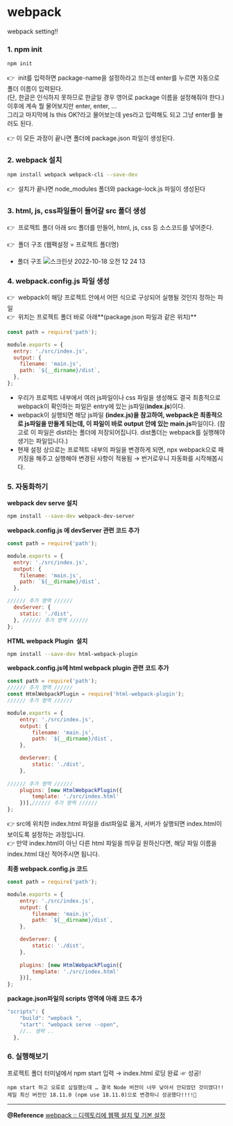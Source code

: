 # webpack
webpack setting!!

### 1. npm init

```bash
npm init
```

👉  init를 입력하면 package-name을 설정하라고 뜨는데 enter를 누르면 자동으로 폴더 이름이 입력된다.     
(단, 한글은 인식하지 못하므로 한글일 경우 영어로 package 이름을 설정해줘야 한다.)     
이후에 계속 뭘 물어보지만 enter, enter, …      
그리고 마지막에 Is this OK?라고 물어보는데 yes라고 입력해도 되고 그냥 enter를 눌러도 된다.     

👉 이 모든 과정이 끝나면 폴더에 package.json 파일이 생성된다.

### 2. webpack 설치

```bash
npm install webpack webpack-cli --save-dev
```

👉  설치가 끝나면 node_modules 폴더와 package-lock.js 파일이 생성된다

### 3. html, js, css파일들이 들어갈 src 폴더 생성

👉   프로젝트 폴더 아래 src 폴더를 만들어, html, js, css 등 소스코드를 넣어준다.

👉  폴더 구조 (웹팩설정 = 프로젝트 폴더명)
- 폴더 구조
![스크린샷 2022-10-18 오전 12 24 13](https://user-images.githubusercontent.com/111990266/196453442-16e01365-7493-4e1b-95dc-55b9d0a2d11f.png)
    

### 4. webpack.config.js 파일 생성
👉   webpack이 해당 프로젝트 안에서 어떤 식으로 구상되어 실행될 것인지 정하는 파일    
👉   위치는 프로젝트 폴더 바로 아래**(package.json 파일과 같은 위치)**    

```jsx
const path = require('path');

module.exports = {
  entry: './src/index.js',
  output: {
    filename: 'main.js',
    path: `${__dirname}/dist`,
  },
};
```

- 우리가 프로젝트 내부에서 여러 js파일이나 css 파일을 생성해도 결국 최종적으로 webpack이 확인하는 파일은 entry에 있는 js파일(**index.js**)이다.
- webpack이 실행되면 해당 js파일 **(index.js)을 참고하여, webpack은 최종적으로 js파일을 만들게 되는데, 이 파일이 바로 output 안에 있는 main.js**파일이다. 
(참고로 이 파일은 dist라는 폴더에 저장되어집니다. dist폴더는 webpack를 실행해야 생기는 파일입니다.)
- 현재 설정 상으로는 프로젝트 내부의 파일을 변경하게 되면, npx webpack으로 패키징을 해주고 실행해야 변경된 사항이 적용됨 → 번거로우니 자동화를 시작해봅시다.

### 5. 자동화하기
**webpack dev serve 설치**

```bash
npm install --save-dev webpack-dev-server
```

**webpack.config.js 에 devServer 관련 코드 추가**
```jsx
const path = require('path');

module.exports = {
  entry: './src/index.js',
  output: {
    filename: 'main.js',
    path: `${__dirname}/dist`,
  },

////// 추가 영역 //////
  devServer: {
    static: './dist', 
  }, ////// 추가 영역 //////
};
```

**HTML webpack Plugin  설치**

```bash
npm install --save-dev html-webpack-plugin
```

**webpack.config.js에 html webpack plugin 관련 코드 추가**

```jsx
const path = require('path');
////// 추가 영역 //////
const HtmlWebpackPlugin = require('html-webpack-plugin');
////// 추가 영역 //////

module.exports = {
    entry: './src/index.js',
    output: {
        filename: 'main.js',
        path: `${__dirname}/dist`,
    },

    devServer: {
        static: './dist', 
    }, 
  
////// 추가 영역 //////
    plugins: [new HtmlWebpackPlugin({
        template: './src/index.html'
    })],////// 추가 영역 //////
};
```

👉 src에 위치한 index.html 파일을 dist파일로 옮겨, 서버가 실행되면 index.html이 보이도록 설정하는 과정입니다.     
👉 만약 index.html이 아닌 다른 html 파일을 띄우길 원하신다면, 해당 파일 이름을 index.html 대신 적어주시면 됩니다.    

**최종 webpack.config.js 코드**

```jsx
const path = require('path');

module.exports = {
    entry: './src/index.js',
    output: {
        filename: 'main.js',
        path: `${__dirname}/dist`,
    },

    devServer: {
        static: './dist', 
    }, 
  
    plugins: [new HtmlWebpackPlugin({
        template: './src/index.html'
    })],
};
```

**package.json파일의 scripts 영역에 아래 코드 추가**

```jsx
"scripts": {
    "build": "wepback ",
    "start": "webpack serve --open",
    //.. 생략 ..
  },
```

### 6. 실행해보기

프로젝트 폴더 터미널에서 npm start 입력 → index.html 로딩 완료 ☞ 성공!

```
npm start 하고 오류로 삽질했는데 … 결국 Node 버전이 너무 낮아서 안되었던 것이였다!!
제일 최신 버전인 18.11.0 (npm use 18.11.0)으로 변경하니 성공했다!!!!🥳
```

---

**@Reference**
[webpack :: 디렉토리에 웹팩 설치 및 기본 설정](https://art-coding3.tistory.com/m/56)
